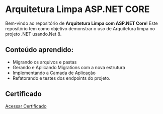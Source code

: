 # Arquitetura Limpa ASP.NET CORE

Bem-vindo ao repositório de **Arquitetura Limpa com ASP.NET Core**! Este repositório tem como objetivo demonstrar o uso de Arquitetura limpa no projeto .NET usando.Net 8.

## Conteúdo aprendido:

- Migrando os arquivos e pastas
- Gerando e Aplicando Migrations com a nova estrutura
- Implementando a Camada de Aplicação
- Refatorando e testes dos endpoints do projeto.

## Certificado

[Acessar Certificado](https://metododotnet.luisdev.com.br/certificates/bYaeV5)

